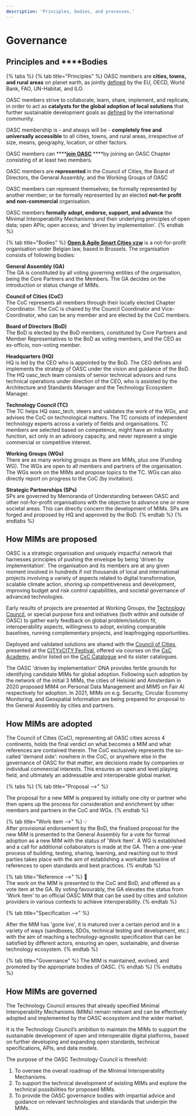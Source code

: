 ```yaml
---
description: 'Principles, bodies, and processes.'
---
```


# Governance

## Principles and ****Bodies

{% tabs %}
{% tab title="Principles" %}
OASC members are **cities, towns, and rural areas** on planet earth, as jointly [defined](https://unstats.un.org/unsd/statcom/51st-session/documents/BG-Item3j-Recommendation-E.pdf) by the EU, OECD, World Bank, FAO, UN-Habitat, and ILO. 

OASC members strive to collaborate, learn, share, implement, and replicate, in order to act as **catalysts for the global adoption of local solutions** that further sustainable development goals as [defined](https://sustainabledevelopment.un.org/content/documents/21252030%20Agenda%20for%20Sustainable%20Development%20web.pdf) by the international community.

OASC membership is - and always will be - **completely free and universally accessible** to all cities, towns, and rural areas, irrespective of size, means, geography, location, or other factors. 

OASC members can ****[**join OASC**](https://oascities.org/join-oasc/) ****by joining an OASC Chapter consisting of at least two members. 

OASC members are **represented** in the Council of Cities, the Board of Directors, the General Assembly, and the Working Groups of OASC

OASC members can represent themselves; be formally represented by another member; or be formally represented by an elected **not-for profit and non-commercial** organisation. 

OASC members **formally adopt, endorse, support, and advance** the Minimal Interoperability Mechanisms and their underlying principles of open data; open APIs; open access; and 'driven by implementation'.
{% endtab %}

{% tab title="Bodies" %}
[**Open & Agile Smart Cities vzw**](http://www.ejustice.just.fgov.be/tsv_pdf/2017/12/21/17329012.pdf) is a not-for-profit organisation under Belgian law, based in Brussels. The organisation consists of following bodies:

**General Assembly \(GA\)**  
The GA is constituted by all voting governing entities of the organisation, being the Core Partners and the Members. The GA decides on the introduction or status change of MIMs.

**Council of Cities \(CoC\)**  
The CoC represents all members through their locally elected Chapter Coordinator. The CoC is chaired by the Council Coordinator and Vice-Coordinator, who can be any member and are elected by the CoC members.

**Board of Directors \(BoD\)**  
The BoD is elected by the BoD members, constituted by Core Partners and Member Representatives to the BoD as voting members, and the CEO as ex-officio, non-voting member.

**Headquarters \(HQ\)**  
HQ is led by the CEO who is appointed by the BoD. The CEO defines and implements the strategy of OASC under the vision and guidance of the BoD. The HQ oasc\_tech team consists of senior technical advisors and runs technical operations under direction of the CEO, who is assisted by the Architecture and Standards Manager and the Technology Ecosystem Manager.

**Technology Council \(TC\)**  
The TC helps HQ oasc\_tech,  steers and validates the work of the WGs, and advises the CoC on technological matters. The TC consists of independent technology experts across a variety of fields and organisations. TC members are selected based on competence, might have an industry function, act only in an advisory capacity, and never represent a single commercial or competitive interest.

**Working Groups \(WGs\)**  
There are as many working groups as there are MIMs, plus one \(Funding WG\). The WGs are open to all members and partners of the organisation. The WGs work on the MIMs and propose topics to the TC. WGs can also directly report on progress to the CoC \(by invitation\). 

**Strategic Partnerships \(SPs\)**  
SPs are governed by Memoranda of Understanding between OASC and other not-for-profit organisations with the objective to advance one or more societal areas. This can directly concern the development of MIMs. SPs are forged and proposed by HQ and approved by the BoD.
{% endtab %}
{% endtabs %}

## How MIMs are proposed

OASC is a strategic organisation and uniquely impactful network that harnesses principles of pushing the envelope by being 'driven by implementation'. The organisation and its members are at any given moment involved in hundreds if not thousands of local and international projects involving a variety of aspects related to digital transformation, scalable climate action, shoring up competitiveness and development, improving budget and risk control capabilities, and societal governance of advanced technologies.  

Early results of projects are presented at Working Groups, the [Technology Council](https://oascities.org/technology-council/), or special purpose fora and initiatives \(both within and outside of OASC\) to gather early feedback on global problem/solution fit, interoperability aspects, willingness to adopt, existing comparable baselines, running complementary projects, and leapfrogging opportunities. 

Deployed and validated solutions are shared with the [Council of Cities](https://oascities.org/national-networks/), presented at the [CITYxCITY Festival,](www.citybycity.com) offered via courses on the [CxC Academy](www.citybycity.academy), and/or listed on the [CxC Catalogue](www.catalogue.city) and its sister catalogues. 

The OASC 'driven by implementation' DNA provides fertile grounds for identifying candidate MIMs for global adoption. Following such adoption by the network of the initial 3 MIMs, the cities of Helsinki and Amsterdam in 2020 proposed MIM4 on Personal Data Management and MIM5 on Fair AI respectively for adoption. In 2021, MIMs on e.g. Security, Circular Economy Monitoring, and Geospatial Information are being prepared for proposal to the General Assembly by cities and partners.

## How MIMs are adopted

The Council of Cities \(CoC\), representing all OASC cities across 4 continents, holds the final verdict on what becomes a MIM and what references are contained therein. The CoC exclusively represents the so-called 'demand side': nowhere in the CoC, or anywhere else in the governance of OASC for that matter, are decisions made by companies or individual commercial interests. This ensures an open and level playing field, and ultimately an addressable and interoperable global market.

{% tabs %}
{% tab title="Proposal -->" %}
  
The proposal for a new MIM is prepared by initially one city or partner who then opens up the process for consideration and enrichment by other members and partners in the CoC and WGs.
{% endtab %}

{% tab title="Work item -->" %}
💡  
After provisional endorsement by the BoD, the finalised proposal for the new MIM is presented to the General Assembly for a vote for formal adoption as a new MIM with the status of 'Work Item'. A WG is established and a call for additional collaborators is made at the GA. Then a one-year process of building, testing, sharing, learning, and reaching out to third parties takes place with the aim of establishing a workable baseline of references to open standards and best practices.
{% endtab %}

{% tab title="Reference -->" %}
🧩   
The work on the MIM is presented to the CoC and BoD, and offered as a vote item at the GA. By voting favourably, the GA elevates the status from 'Work Item' to an official OASC MIM that can be used by cities and solution providers in various contexts to achieve interoperability.
{% endtab %}

{% tab title="Specification -->" %}
  
After the MIM has 'gone live', it is matured over a certain period and in a variety of ways \(sandboxes, SDOs,  technical testing and development, etc.\) with the aim of reaching a technology-agnostic specification that can be satisfied by different actors, ensuring an open, sustainable, and diverse technology ecosystem.
{% endtab %}

{% tab title="Governance" %}
The MIM is maintained, evolved, and promoted by the appropriate bodies of OASC.
{% endtab %}
{% endtabs %}

## How MIMs are governed

The Technology Council ensures that already specified Minimal Interoperability Mechanisms \(MIMs\) remain relevant and can be effectively adopted and implemented by the OASC ecosystem and the wider market. 

It is the Technology Council’s ambition to maintain the MIMs to support the sustainable development of open and interoperable digital platforms, based on further developing and expanding open standards,  technical specifications, APIs, and  data models. 

The purpose of the OASC Technology Council is threefold:

1. To oversee the overall roadmap of the Minimal Interoperability Mechanisms.
2. To support the technical development of existing MIMs and explore the technical possibilities for proposed MIMs.
3. To provide the OASC governance bodies with impartial advice and guidance on relevant technologies and standards that underpin the MIMs.

